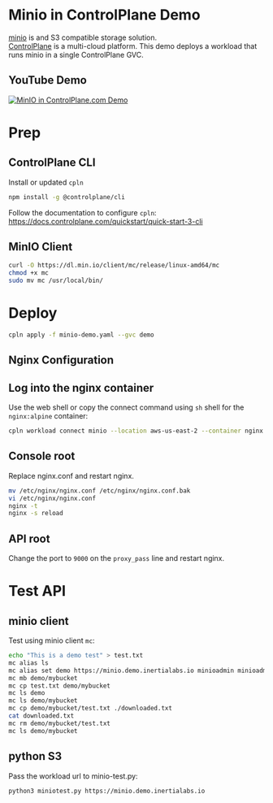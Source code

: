 # Minio in ControlPlane Demo
[minio](https://min.io/) is and S3 compatible storage solution.  
[ControlPlane](https://controlplane.com) is a multi-cloud platform.
This demo deploys a workload that runs minio in a single ControlPlane GVC.
## YouTube Demo
[![MinIO in ControlPlane.com Demo](https://img.youtube.com/vi/H3ghTttSLuM/0.jpg)](https://www.youtube.com/watch?v=H3ghTttSLuM)

# Prep
## ControlPlane CLI
Install or updated `cpln`
```sh
npm install -g @controlplane/cli
```
Follow the documentation to configure `cpln`: https://docs.controlplane.com/quickstart/quick-start-3-cli
## MinIO Client
```sh
curl -O https://dl.min.io/client/mc/release/linux-amd64/mc
chmod +x mc
sudo mv mc /usr/local/bin/
```
# Deploy
```sh
cpln apply -f minio-demo.yaml --gvc demo
```
## Nginx Configuration
## Log into the nginx container
Use the web shell or copy the connect command using `sh` shell for the `nginx:alpine` container:
```sh
cpln workload connect minio --location aws-us-east-2 --container nginx --shell sh --org inertia-labs-inc-46f665 --gvc demo
```
## Console root
Replace nginx.conf and restart nginx.
```sh
mv /etc/nginx/nginx.conf /etc/nginx/nginx.conf.bak
vi /etc/nginx/nginx.conf
nginx -t
nginx -s reload
```
## API root
Change the port to `9000` on the `proxy_pass` line and restart nginx.

# Test API
## minio client
Test using minio client `mc`:
```sh
echo "This is a demo test" > test.txt
mc alias ls
mc alias set demo https://minio.demo.inertialabs.io minioadmin minioadmin
mc mb demo/mybucket
mc cp test.txt demo/mybucket
mc ls demo
mc ls demo/mybucket
mc cp demo/mybucket/test.txt ./downloaded.txt
cat downloaded.txt
mc rm demo/mybucket/test.txt
mc ls demo/mybucket
```
## python S3
Pass the workload url to minio-test.py:
```
python3 miniotest.py https://minio.demo.inertialabs.io
```
